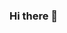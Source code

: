 ### Hi there 👋

<!--
**techyminati/techyminati** is a ✨ _special_ ✨ repository because its `README.md` (this file) appears on your GitHub profile.


<h2>Heya <img src="https://raw.githubusercontent.com/ABSphreak/ABSphreak/master/gifs/Hi.gif" width="30px">, I'm Aryan!</h2>

<img align='right' src='https://user-images.githubusercontent.com/5713670/87202985-820dcb80-c2b6-11ea-9f56-7ec461c497c3.gif' width='200"'>
<img align="center" src="https://github-readme-stats.vercel.app/api?username=techyminati&&show_icons=true&&theme=tokyonight" />
<img src="https://raw.githubusercontent.com/ProjectSakura/ProjectSakura.github.io/master/loading.gif" width="150px" height="150px" align="right">
<p align="left"> <img src="https://komarev.com/ghpvc/?username=techyminati&style=flat-square" alt="techyminati" /> </p>

[![GitHub](https://http://img.shields.io/badge/dynamic/json?logo=github&label=GitHub+Followers&labelColor=282c34&color=181717&query=%24.data.totalSubs&url=https%3A%2F%2Fapi.spencerwoo.com%2Fsubstats%2F%3Fsource%3Dgithub%26queryKey%3Dtechyminati&longCache=true)](https://github.com/techyminati)

<br/>

<a href="https://twitter.com/sinhaaryan0310">
  <img align="left" alt="Aryan Sinha | Twitter " width="22px" src="https://cdn.jsdelivr.net/npm/simple-icons@v3/icons/twitter.svg" />
</a>
<a href="https://t.me/techyminati">
  <img align="left" alt="Aryan's Telegram" width="22px" src="https://cdn.jsdelivr.net/npm/simple-icons@v3/icons/telegram.svg" />
</a>
<a href="https://www.instagram.com/sinha.aryan03/">
  <img align="left" alt="Aryan's Instagram" width="22px" src="https://cdn.jsdelivr.net/npm/simple-icons@v3/icons/instagram.svg" />
</a>
<a href="https://www.youtube.com/user/sinhaaryan03/">
  <img align="left" alt="TechyMinati - YouTube" width="22px" src="https://cdn.jsdelivr.net/npm/simple-icons@v3/icons/youtube.svg" />
</a>  
  <a href="https://forum.xda-developers.com/member.php?u=8245761/">
  <img align="left" alt="My XDA" width="22px" src="https://cdn.jsdelivr.net/npm/simple-icons@3.3.0/icons/xdadevelopers.svg" />
</a>

<br />

